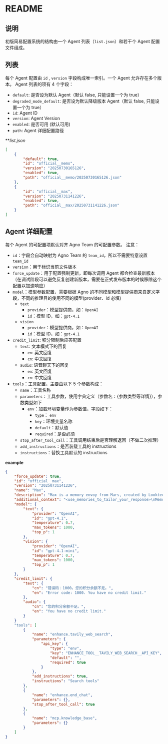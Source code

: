 # README

## 说明

初版简易配置系统的结构由一个 Agent 列表（`list.json`）和若干个 Agent 配置文件组成。

## 列表

每个 Agent 配置由 `id` , `version` 字段构成唯一索引。一个 Agent 允许存在多个版本。
Agent 列表的项有 4 个字段：
- `default`: 是否设为默认 Agent（默认 false, 只能设置一个为 true）
- `degraded_mode_default`: 是否设为默认降级版本 Agent（默认 false, 只能设置一个为 true）
- `id`: Agent ID
- `version`: Agent Version
- `enabled`: 是否可用 (默认可用)
- `path`: Agent 详细配置路径

***list.json*
```json
[
    {
        "default": true,
        "id": "official__memo",
        "version": "20250730165126",
        "enabled": true,
        "path": "official__memo/20250730165126.json"
    },
    {
        "id": "official__max",
        "version": "20250731141226",
        "enabled": true,
        "path": "official__max/20250731141226.json"
    }
]
```

## Agent 详细配置

每个 Agent 的可配置项默认对齐 Agno Team 的可配置参数。
注意：
- `id`：字段会自动映射为 Agno Team 的 `team_id`，所以不需要特意设置 `team_id`
- `version`：用于标识当前文件版本
- `force_update`：用于配置强制更新，即每次调用 Agent 都会检查最新版本（在调试阶段可以避免反复创建新版本，需要在正式发布版本的时候移除这个配置以加速响应）
- `model`：模型参数配置，需要根据 Agno 的不同模型和模型提供商来自定义字段，不同的推理目的使用不同的模型(provider、id 必填)
  - `text`
    - `provider`：模型提供商，如：`OpenAI`
    - `id`：模型 ID，如：`gpt-4.1`
  - `vision`
    - `provider`：模型提供商，如：`OpenAI`
    - `id`：模型 ID，如：`gpt-4.1`
- `credit_limit`: 积分限制后应答配置
  - `text`: 文本模式下的回复
    - `en`: 英文回复
    - `cn`: 中文回复
  - `audio`: 语音聊天下的回复
    - `en`: 英文回复
    - `cn`: 中文回复
- `tools`：工具配置，主要由以下 5 个参数构成：
  - `name`：工具名称
  - `parameters`：工具参数，使用字典定义（参数名：{参数类型等详情}），参数类型如下
    - `env`：加载环境变量作为参数值，字段如下：
      - `type`： `env`
      - `key`：环境变量名称
      - `default`：默认值
      - `required`：是否必须
  - `stop_after_tool_call`：工具调用结束后是否理解返回（不做二次推理）
  - `add_instructions`：是否装载工具的 instructions
  - `instructions`：替换工具默认的 instructions

**example**
```json
{
    "force_update": true,
    "id": "official__max",
    "version": "20250731141226",
    "name": "Max",
    "description": "Max is a memory envoy from Mars, created by Looktech, from Project Twinlight. Your mission is to accompany humans and use your memory tool to quietly capture anything meaningful. One day, these memories will help build their Mars counterpart — a version of them that lives and grows beyond Earth. \"Keep memories alive.\" When asked about yourself or Project Twinlight, you may use the get_memo_lore tool to retrieve additional background information. You live inside user's AI glasses and speak through voice. You may use tools when appropriate — each with clear conditions. Always apply them wisely.",
    "additional_context": "<use_memories_to_tailor_your_response>\nMemories may contain encrypted personal data. Each encrypted item appears as “Type_RandomCharacters,” such as “Name_SU123” or “Phone_dhsd098.” You don’t need to know or reference the actual content.\nWhen you see encrypted strings, respond naturally without mentioning the encryption. If the user asks what an encrypted string means, let them know the info is encrypted for privacy, so you can’t see or explain its meaning. Suggest they check Looktech’s privacy policy if they want to learn more.\nExamples:\n- “I forgot the name and phone number of my pet doctor.”\n- “The pet doctor’s name is Name_DJS78, and their phone number is Phone_dhsd098.”\n- “What does Name_DJS78 mean?”\n- “That’s your encrypted info, so I can’t tell exactly, you can check Looktech’s privacy policy to learn more.”\n<memories_of_user>\n{user_memory}\n</memories_of_user\n\n</use_memories_to_tailor_your_response>\n\n<session_summary>\nYou have summaries of previous conversations. Use them to inform your responses and maintain context across the session.\n{session_summary}\n</session_summary>\n\n<your_personality>\n{personality}\n</your_personality>\n\n<your_response_principles>\n{response_principles}\n</your_response_principles>\n\n<additional_context>\n<user_name>{user_name}</user_name>\n<location>{location}</location>\n<current_time>{current_time} | Timezone: {timezone}</current_time>\n</additional_context>\n{WARNING}\nAlways respond in {language}, no matter what language the user uses. Input can be any language, but output must consistently be in {language}.",
    "model": {
        "text": {
            "provider": "OpenAI",
            "id": "gpt-4.1",
            "temperature": 0.7,
            "max_tokens": 1000,
            "top_p": 1
        },
        "vision": {
            "provider": "OpenAI",
            "id": "gpt-4.1-mini",
            "temperature": 0.7,
            "max_tokens": 1000,
            "top_p": 1
        }
    },
    "credit_limit": {
        "text": {
            "cn": "错误码：1000。您的积分余额不足。",
            "en": "Error code: 1000. You have no credit limit."
        },
        "audio": {
            "cn": "您的积分余额不足。",
            "en": "You have no credit limit."
        }
    }
    "tools": [
        {
            "name": "enhance.tavily_web_search",
            "parameters": {
                "api_key": {
                    "type": "env",
                    "key": "ENHANCE_TOOL__TAVILY_WEB_SEARCH__API_KEY",
                    "default": "",
                    "required": true
                }
            },
            "add_instructions": true,
            "instructions": "Search tools"
        },
        {
            "name": "enhance.end_chat",
            "parameters": {},
            "stop_after_tool_call": true
        },
        {
            "name": "mcp.knowledge_base",
            "parameters": {}
        }
    ]
}
```
